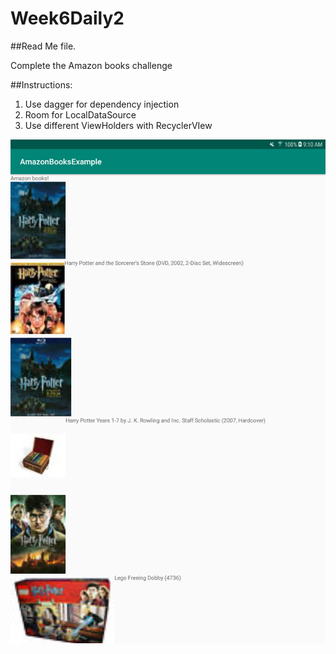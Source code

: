 # Week6Daily2

##Read Me file.

Complete the Amazon books challenge


##Instructions: 

1. Use dagger for dependency injection
2. Room for LocalDataSource
3. Use different ViewHolders with RecyclerVIew

![alt text][Ejercicio1]

[Ejercicio1]:  https://github.com/bCalatayudG/Week6-Daily2/blob/master/Screenshots/screenshot1.png
